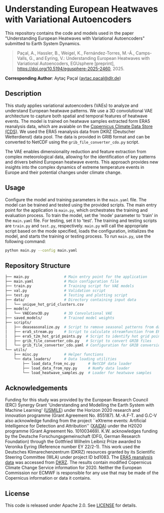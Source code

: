 # Understanding European Heatwaves with Variational Autoencoders

This repository contains the code and models used in the paper "Understanding European Heatwaves with Variational Autoencoders" submitted to Earth System Dynamics. 

> Paçal, A., Hassler, B., Weigel, K., Fernández-Torres, M.-Á., Camps-Valls, G., and Eyring, V.: Understanding European Heatwaves with Variational Autoencoders, EGUsphere [preprint], https://doi.org/10.5194/egusphere-2025-2460, 2025.

**Corresponding Author**: Aytaç Paçal ([aytac.pacal@dlr.de](mailto:aytac.pacal@dlr.de))

<!-- [![DOI](https://zenodo.org/badge/DOI/zenodo.X.X.X.svg)](https://doi.org/zenodo.X.X.X) -->

## Description

This study applies variational autoencoders (VAEs) to analyze and understand European heatwave patterns. We use a 3D convolutional VAE architecture to capture both spatial and temporal features of heatwave events. The model is trained on heatwave samples extracted form ERA5 reanalysis data, which are avaiable on the [Copernicus Climate Data Store (CDS)](https://cds.climate.copernicus.eu/datasets). We used the ERA5 reanalysis data from DKRZ (Deutscher Wetterdienst) data pool. The data is provided in GRIB format and can be converted to NetCDF using the `grib_file_converter_cdo.py` script.

The VAE enables dimensionality reduction and feature extraction from complex meteorological data, allowing for the identification of key patterns and drivers behind European heatwave events. This approach provides new insights into the complex dynamics of extreme temperature events in Europe and their potential changes under climate change.

## Usage

Configure the model and training parameters in the `main.yaml` file. The model can be trained and tested using the provided scripts. The main entry point for the application is `main.py`, which orchestrates the training and evaluation process. To train the model, set the 'mode' parameter to 'train' in the `main.yaml` file. For testing, set it to 'test'. The training and testing scripts are `train.py` and `test.py`, respectively. `main.py` will call the appropriate script based on the mode specified, loads the configuration, initializes the model, and starts the training or testing process.
To run `main.py`, use the following command:

```bash
python main.py --config main.yaml
```

## Repository Structure

```bash
├── main.py                # Main entry point for the application
├── main.yaml              # Main configuration file
├── train.py               # Training script for VAE models
├── val.py                 # Validation script
├── test.py                # Testing and plotting script
├── data/                  # Directory containing input data
│   └── unique_hot_grid_clusters.csv  
├── models/                
│   └── VAEConv3D.py       # 3D Convolutional VAE 
├── saved_models/          # Trained model weights
├── scripts/               
│   ├── deaseasonalize.py  # Script to remove seasonal patterns from data
│   ├── era5_stream.py     # Script to calculate streamfunction from ERA5 data
│   ├── era5_t2m_hot_grid_points.py  # Script to identify hot grid points
│   ├── grib_file_converter_cdo.py   # Script to convert GRIB files
│   └── grib_file_converter_cdo.yaml # Configuration for GRIB conversion
└── utils/                 
    ├── misc.py            # Helper functions
    └── data_loaders/      # Data loading utilities
        ├── load_data_from_nc.py      # NetCDF data loader
        ├── load_data_from_npy.py     # NumPy data loader
        └── load_heatwave_samples.py  # Loader for heatwave samples
```

## Acknowledgements

Funding for this study was provided by the European Research Council (ERC) Synergy Grant 'Understanding and Modelling the Earth System with Machine Learning' ([USMILE](https://www.usmile-erc.eu/)) under the Horizon 2020 research and innovation programme (Grant Agreement No. 855187). M.-A.F-T. and G.C-V also acknowledge funding from the project ``eXtreme events: Artificial Intelligence for Detection and Attribution'' ([XAIDA](https://xaida.eu/)) under the H2020 programme (Grant Agreement No. 101003469). K.W. acknowledges funding by the Deutsche Forschungsgemeinschaft (DFG, German Research Foundation) through the Gottfried Wilhelm Leibniz Prize awarded to Veronika Eyring (Reference number EY 22/2-1).
This work used the Deutsches Klimarechenzentrum (DKRZ) resources granted by its Scientific Steering Committee (WLA) under project ID bd1083. The [ERA5 reanalysis data](https://cds.climate.copernicus.eu/datasets/reanalysis-era5-complete?tab=overview) was accessed from [DKRZ](https://docs.dkrz.de/doc/dataservices/finding_and_accessing_data/era_data/index.html#). The results contain modified Copernicus Climate Change Service information for 2020. Neither the European Commission nor ECMWF is responsible for any use that may be made of the Copernicus information or data it contains. 

## License

This code is released under Apache 2.0. See [LICENSE](LICENSE) for details.
